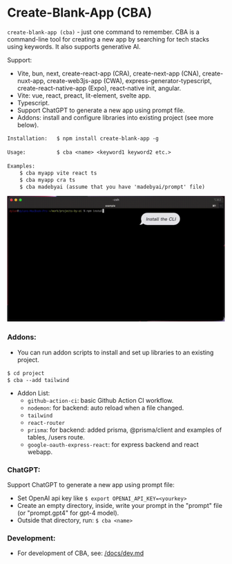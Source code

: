 # Create-Blank-App (CBA)

`create-blank-app (cba)` - just one command to remember. CBA is a command-line tool for creating a new app by searching for tech stacks using keywords. It also supports generative AI.

Support:
- Vite, bun, next, create-react-app (CRA), create-next-app (CNA), create-nuxt-app, create-web3js-app (CWA), express-generator-typescript, create-react-native-app (Expo), react-native init, angular.
- Vite: vue, react, preact, lit-element, svelte app.
- Typescript.
- Support ChatGPT to generate a new app using prompt file.
- Addons: install and configure libraries into existing project (see more below).

```
Installation:   $ npm install create-blank-app -g

Usage:          $ cba <name> <keyword1 keyword2 etc.>

Examples:
    $ cba myapp vite react ts
    $ cba myapp cra ts
    $ cba madebyai (assume that you have 'madebyai/prompt' file)
```

<img src="docs/create-blank-app2.gif">

### Addons:

- You can run addon scripts to install and set up libraries to an existing project.

```
$ cd project
$ cba --add tailwind
```

- Addon List:
  - `github-action-ci`: basic Github Action CI workflow.
  - `nodemon`: for backend: auto reload when a file changed.
  - `tailwind`
  - `react-router`
  - `prisma`: for backend: added prisma, @prisma/client and examples of tables, /users route.
  - `google-oauth-express-react`: for express backend and react webapp.

### ChatGPT:

Support ChatGPT to generate a new app using prompt file:
- Set OpenAI api key like `$ export OPENAI_API_KEY=<yourkey>`
- Create an empty directory, inside, write your prompt in the "prompt" file (or "prompt.gpt4" for gpt-4 model).
- Outside that directory, run: `$ cba <name>`

### Development:

- For development of CBA, see: [/docs/dev.md](/docs/dev.md)

